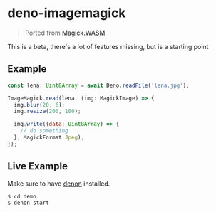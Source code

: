 # deno-imagemagick

> Ported from [Magick.WASM](https://github.com/dlemstra/Magick.WASM)

This is a beta, there's a lot of features missing, but is a starting point

## Example

```javascript
const lena: Uint8Array = await Deno.readFile('lena.jpg');

ImageMagick.read(lena, (img: MagickImage) => {
  img.blur(20, 6);
  img.resize(200, 100);

  img.write((data: Uint8Array) => {
    // do something
  }, MagickFormat.Jpeg);
});
```

## Live Example

Make sure to have [denon](https://deno.land/x/denon) installed.

```bash
$ cd demo
$ denon start
```

